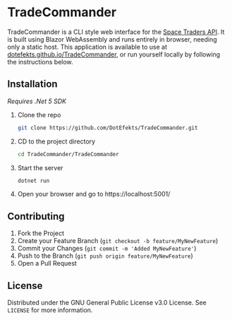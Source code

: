 # TradeCommander

TradeCommander is a CLI style web interface for the [Space Traders API](https://spacetraders.io). It is built using Blazor WebAssembly and runs entirely in browser, needing only a static host.
This application is available to use at [dotefekts.github.io/TradeCommander](https://dotefekts.github.io/TradeCommander), or run yourself locally by following the instructions below.

## Installation

*Requires .Net 5 SDK*

1. Clone the repo
    ```sh
    git clone https://github.com/DotEfekts/TradeCommander.git
    ```
2. CD to the project directory
    ```sh
    cd TradeCommander/TradeCommander
    ```
3. Start the server
    ```sh
    dotnet run
    ```
3. Open your browser and go to https://localhost:5001/

## Contributing

1. Fork the Project
2. Create your Feature Branch (`git checkout -b feature/MyNewFeature`)
3. Commit your Changes (`git commit -m 'Added MyNewFeature'`)
4. Push to the Branch (`git push origin feature/MyNewFeature`)
5. Open a Pull Request

## License

Distributed under the GNU General Public License v3.0 License. See `LICENSE` for more information.
